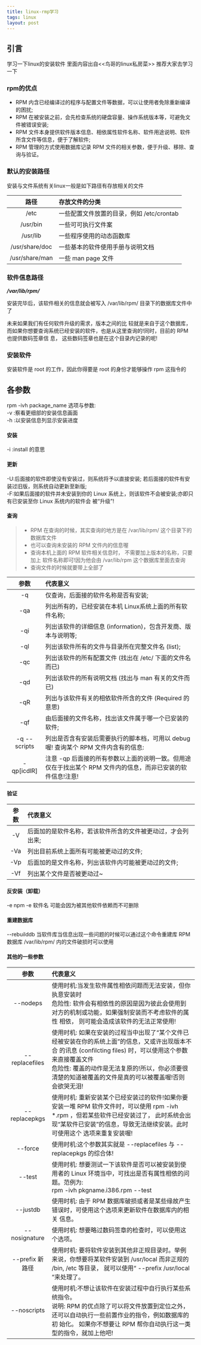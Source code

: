 ```yaml
---
title: linux-rmp学习
tags: linux
layout: post
---
```


## 引言

学习一下linux的安装软件
里面内容出自<<鸟哥的linux私房菜>>
推荐大家去学习一下


### rpm的优点

* RPM 内含已经编译过的程序与配置文件等数据，可以让使用者免除重新编译的困扰;
* RPM 在被安装之前，会先检查系统的硬盘容量、操作系统版本等，可避免文件被错误安装;
* RPM 文件本身提供软件版本信息、相依属性软件名称、软件用途说明、软件所含文件等信息，便于了解软件; 
* RPM 管理的方式使用数据库记录 RPM 文件的相关参数，便于升级、移除、查询与验证。
### 默认的安装路径
安装与文件系统有关linux一般是如下路径有存放相关的文件

路径	| 存放文件的分类 | 
:---:|:---|
/etc|一些配置文件放置的目录，例如 /etc/crontab
/usr/bin|一些可可执行文件案
/usr/lib|一些程序使用的动态函数库
/usr/share/doc|一些基本的软件使用手册与说明文档
/usr/share/man|一些 man page 文件

### 软件信息路径
***/var/lib/rpm/***

安装完毕后，该软件相关的信息就会被写入 /var/lib/rpm/ 目录下的数据库文件中了

未来如果我们有任何软件升级的需求，版本之间的比 较就是来自于这个数据库， 而如果你想要查询系统已经安装的软件，也是从这里查询的!同时，目前的 RPM 也提供数码签章信 息， 这些数码签章也是在这个目录内记录的呢!

### 安装软件
安装软件是 root 的工作，因此你得要是 root 的身份才能够操作 rpm 这指令的

## 各参数
rpm -ivh package_name 选项与参数:       
-v :察看更细部的安装信息画面           
-h :以安装信息列显示安装进度
#### 安装
-i :install 的意思
#### 更新      
-U:后面接的软件即使没有安装过，则系统将予以直接安装; 若后面接的软件有安装过旧版，则系统自动更新至新版;  
-F:如果后面接的软件并未安装到你的 Linux 系统上，则该软件不会被安装;亦即只有已安装至你 Linux 系统内的软件会 被“升级”!
#### 查询
>* RPM 在查询的时候，其实查询的地方是在 /var/lib/rpm/ 这个目录下的数据库文件
>* 也可以查询未安装的 RPM 文件内的信息喔
>* 查询本机上面的 RPM 软件相关信息时， 不需要加上版本的名称，只要加上 软件名称即可!因为他会由 /var/lib/rpm 这个数据库里面去查询
>* 查询文件的时候就要带上全部了


参数	| 代表意义 | 
:---:|:---|
-q|仅查询，后面接的软件名称是否有安装;  
-qa|列出所有的，已经安装在本机 Linux系统上面的所有软件名称;    
-qi|列出该软件的详细信息 (information)，包含开发商、版本与说明等; 
-ql|列出该软件所有的文件与目录所在完整文件名 (list);   
-qc|列出该软件的所有配置文件 (找出在 /etc/ 下面的文件名而已)  
-qd|列出该软件的所有说明文档 (找出与 man 有关的文件而已) 
-qR|列出与该软件有关的相依软件所含的文件 (Required 的意思)      
-qf|由后面接的文件名称，找出该文件属于哪一个已安装的软件;    
-q --scripts|列出是否含有安装后需要执行的脚本档，可用以 debug 喔! 查询某个 RPM 文件内含有的信息:  
-qp[icdlR]|注意 -qp 后面接的所有参数以上面的说明一致。但用途仅在于找出某个 RPM 文件内的信息，而非已安装的软件信息!注意!

#### 验证
参数	| 代表意义 | 
:---:|:---|
-V|后面加的是软件名称，若该软件所含的文件被更动过，才会列出来;
 -Va|列出目前系统上面所有可能被更动过的文件;
-Vp|后面加的是文件名称，列出该软件内可能被更动过的文件;
-Vf|列出某个文件是否被更动过~

#### 反安装（卸载）
-e
npm -e 软件名
可能会因为被其他软件依赖而不可删除

#### 重建数据库
--rebuilddb
当软件库当信息出现一些问题的时候可以通过这个命令重建库
RPM 数据库 /var/lib/rpm/ 内的文件破损时可以使用

#### 其他的一些参数
参数	| 代表意义 | 
:---:|:---|
--nodeps|使用时机:当发生软件属性相依问题而无法安装，但你执意安装时<br>危险性: 软件会有相依性的原因是因为彼此会使用到对方的机制或功能，如果强制安装而不考虑软件的属性 相依， 则可能会造成该软件的无法正常使用!
-- replacefiles|使用时机: 如果在安装的过程当中出现了“某个文件已经被安装在你的系统上面”的信息，又或许出现版本不合 的讯息 (confilcting files) 时，可以使用这个参数来直接覆盖文件<br>危险性: 覆盖的动作是无法复原的!所以，你必须要很清楚的知道被覆盖的文件是真的可以被覆盖喔!否则 会欲哭无泪!
-- replacepkgs|使用时机: 重新安装某个已经安装过的软件!如果你要安装一堆 RPM 软件文件时，可以使用 rpm -ivh *.rpm ，但若某些软件已经安装过了， 此时系统会出现“某软件已安装”的信息，导致无法继续安装。此时可使用这个 选项来重复安装喔!
--force|使用时机:这个参数其实就是 --replacefiles 与 --replacepkgs 的综合体!
--test|使用时机: 想要测试一下该软件是否可以被安装到使用者的 Linux 环境当中，可找出是否有属性相依的问 题。范例为:<br>rpm -ivh pkgname.i386.rpm --test
--justdb|使用时机: 由于 RPM 数据库破损或者是某些缘故产生错误时，可使用这个选项来更新软件在数据库内的相关 信息。
-- nosignature|使用时机: 想要略过数码签章的检查时，可以使用这个选项。
--prefix 新路径|使用时机: 要将软件安装到其他非正规目录时。举例来说，你想要将某软件安装到 /usr/local 而非正规的 /bin, /etc 等目录， 就可以使用“ --prefix /usr/local ”来处理了。
--noscripts|使用时机:不想让该软件在安装过程中自行执行某些系统指令。<br>说明: RPM 的优点除了可以将文件放置到定位之外，还可以自动执行一些前置作业的指令，例如数据库的初 始化。 如果你不想要让 RPM 帮你自动执行这一类型的指令，就加上他吧!